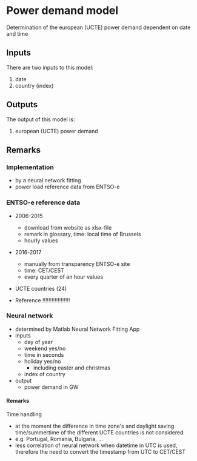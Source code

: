 # Power demand model

Determination of the european (UCTE) power demand dependent on date and time


## Inputs
There are two inputs to this model:

1. date
1. country (index)


## Outputs
The output of this model is:

1. european (UCTE) power demand


## Remarks

### Implementation

* by a neural network fitting
* power load reference data from ENTSO-e


### ENTSO-e reference data

* 2006-2015 
  * download from website as xlsx-file
  * remark in glossary, time: local time of Brussels
  * hourly values
 
* 2016-2017 
  * manually from transparency ENTSO-e site
  * time: CET/CEST
  * every quarter of an hour values
  
* UCTE countries (24)

* Reference !!!!!!!!!!!!!!!!!!
  
  
### Neural network

* determined by Matlab Neural Network Fitting App
* inputs
  * day of year
  * weekend yes/no
  * time in seconds
  * holiday yes/no
    * including easter and christmas
  * index of country
* output
  * power demand in GW

#### Remarks
Time handling
  * at the moment the difference in time zone's and daylight saving time/summertime of the different UCTE countries is not considered
  * e.g. Portugal, Romania, Bulgaria, ...
  * less correlation of neural network when datetime in UTC is used, therefore the need to convert the timestamp from UTC to CET/CEST

